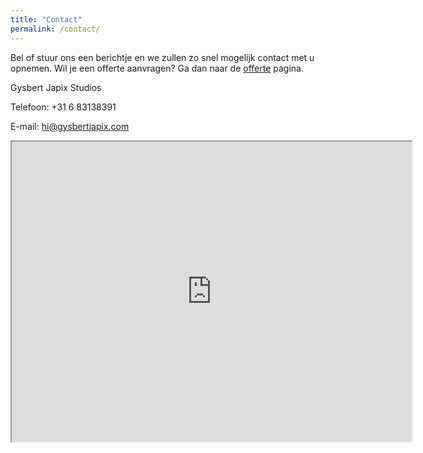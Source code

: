 ```yaml
---
title: "Contact"
permalink: /contact/
---
```


Bel of stuur ons een berichtje en we zullen zo snel mogelijk contact met u opnemen.
Wil je een offerte aanvragen? Ga dan naar de [offerte](gysbertjapix.github.io/offerte) pagina.

Gysbert Japix Studios

Telefoon: +31 6 83138391

E-mail: [hi@gysbertjapix.com](mailto:hi@gysbertjapix.com)

<iframe src="https://www.google.com/maps/d/embed?mid=17bLQGTZa7EeZ6C3J-m0vZ2SCGTNyJgw&ehbc=2E312F" width="640" height="480"></iframe>
